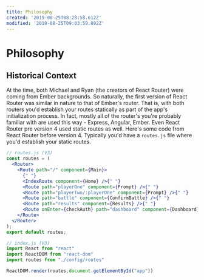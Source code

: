```yaml
---
title: Philosophy
created: '2019-08-25T08:28:58.612Z'
modified: '2019-08-25T09:03:59.892Z'
---
```


# Philosophy

## Historical Context
At the time, both Michael and Ryan (the creators of React Router) were coming from Ember backgrounds. So naturally, the first version of React Router was similar in nature to that of Ember's router. That is, with both routers you'd establish your routes statically as part of the app's initialization process. In fact, mostly all of the router's you're probably familiar with are used this way - Express, Angular, Ember. Even React Router pre version 4 used static routes as well. Here's some code from React Router before version 4. Typically you'd have a `routes.js` file where you'd establish your
static routes.

```jsx
// routes.js (V3)
const routes = (
  <Router>
    <Route path="/" component={Main}>
      {" "}
      <IndexRoute component={Home} />{" "}
      <Route path="playerOne" component={Prompt} />{" "}
      <Route path="playerTwo/:playerOne" component={Prompt} />{" "}
      <Route path="battle" component={ConfirmBattle} />{" "}
      <Route path="results" component={Results} />{" "}
      <Route onEnter={checkAuth} path="dashboard" component={Dashboard} />
    </Route>
  </Router>
);
export default routes;
```

```jsx
// index.js (V3)
import React from "react"
import ReactDOM from "react-dom"
import routes from "./config/routes"

ReactDOM.render(routes,document.getElementById("app"))
```
